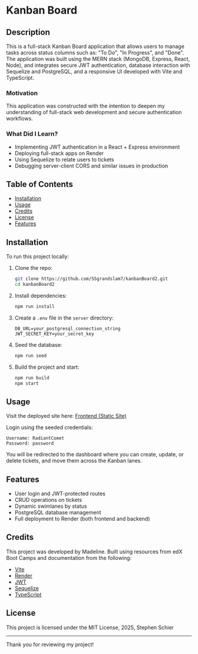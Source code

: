 # Kanban Board

## Description

This is a full-stack Kanban Board application that allows users to manage tasks across status columns such as: "To Do", "In Progress", and "Done". The application was built using the MERN stack (MongoDB, Express, React, Node), and integrates secure JWT authentication, database interaction with Sequelize and PostgreSQL, and a responsive UI developed with Vite and TypeScript.

### Motivation

This application was constructed with the intention to deepen my understanding of full-stack web development and secure authentication workflows.

### What Did I Learn?

- Implementing JWT authentication in a React + Express environment
- Deploying full-stack apps on Render
- Using Sequelize to relate users to tickets
- Debugging server-client CORS and similar issues in production

## Table of Contents

- [Installation](#installation)
- [Usage](#usage)
- [Credits](#credits)
- [License](#license)
- [Features](#features)

## Installation

To run this project locally:

1. Clone the repo:

   ```bash
   git clone https://github.com/SSgrandslam7/kanbanBoard2.git
   cd kanbanBoard2
   ```

2. Install dependencies:

   ```bash
   npm run install
   ```

3. Create a `.env` file in the `server` directory:

   ```env
   DB_URL=your_postgresql_connection_string
   JWT_SECRET_KEY=your_secret_key
   ```

4. Seed the database:

   ```bash
   npm run seed
   ```

5. Build the project and start:

   ```bash
   npm run build
   npm start
   ```

## Usage

Visit the deployed site here: [Frontend (Static Site)](https://kanban-client-pitq.onrender.com)

Login using the seeded credentials:

```
Username: RadiantComet  
Password: password
```

You will be redirected to the dashboard where you can create, update, or delete tickets, and move them across the Kanban lanes.

## Features

- User login and JWT-protected routes
- CRUD operations on tickets
- Dynamic swimlanes by status
- PostgreSQL database management
- Full deployment to Render (both frontend and backend)

## Credits

This project was developed by Madeline. Built using resources from edX Boot Camps and documentation from the following:

- [Vite](https://vitejs.dev/)
- [Render](https://render.com/)
- [JWT](https://jwt.io/)
- [Sequelize](https://sequelize.org/)
- [TypeScript](https://www.typescriptlang.org/)

## License

This project is licensed under the MIT License, 2025, Stephen Schier

---

Thank you for reviewing my project!
